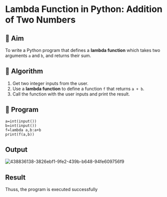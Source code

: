 # Lambda Function in Python: Addition of Two Numbers

## 🎯 Aim
To write a Python program that defines a **lambda function** which takes two arguments `a` and `b`, and returns their sum.

## 🧠 Algorithm
1. Get two integer inputs from the user.
2. Use a **lambda function** to define a function `f` that returns `a + b`.
3. Call the function with the user inputs and print the result.

## 🧾 Program
```
a=int(input())
b=int(input())
f=lambda a,b:a+b
print(f(a,b))
```


## Output

![438836138-3826ebf1-9fe2-439b-b648-94fe609756f9](https://github.com/user-attachments/assets/71963ee9-ab22-45e2-98df-35cd1adf8b9a)

## Result
Thuss, the program is executed successfully
